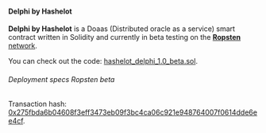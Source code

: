 #### Delphi by Hashelot

**Delphi by Hashelot** is a Doaas (Distributed oracle as a service) smart contract written in Solidity and currently in beta testing on the [**Ropsten** network](https://www.hashelot.com/dapps/delphi/).

You can check out the code: [hashelot\_delphi\_1.0_beta.sol](solidity/hashelot_delphi_1.0_beta.sol).

###### Deployment specs Ropsten beta
Transaction hash:
[0x275fbda6b04608f3eff3473eb09f3bc4ca06c921e948764007f0614dde6ee4cf](https://ropsten.etherscan.io/tx/0x275fbda6b04608f3eff3473eb09f3bc4ca06c921e948764007f0614dde6ee4cf).
